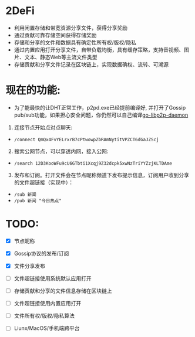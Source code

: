 # 2DeFi

- 利用闲置存储和带宽资源分享文件，获得分享奖励
- 通过贡献可靠存储空间获得存储奖励
- 存储和分享的文件和数据具有确定性所有权/版权/隐私
- 通过内置应用打开分享文件，自带负载均衡，具有缓存策略，支持音视频、图片、文本、静态Web等主流文件类型
- 存储贡献和分享文件记录在区块链上，实现数据确权、流转、可溯源
  

# 现在的功能:

- 为了能最快的让DHT正常工作，p2pd.exe已经提前编译好, 并打开了Gossip pub/sub功能，如果担心安全问题，你仍然可以自己编译[go-libp2p-daemon](https://github.com/libp2p/go-libp2p-daemon)

1. 连接节点开始点对点聊天:

- `/connect QmQx4FvYELrxrB7cPtwowpZbRAmNytitVPZCT6dGaJZScj`

2. 搜索公网节点，可以穿透内网，接入公网:

- `/search 12D3KooWFu9cU6GTbti1Xcqj9Z32dcpk5xwNzTriYYZzjKLTDAme`

3. 发布和订阅。打开文件会在节点昵称频道下发布提示信息，订阅用户收到分享的文件超链接（实现中）：

- `/sub 新闻`
- `/pub 新闻 "今日热点"`


# TODO:

- [X] 节点昵称
- [X] Gossip协议的发布/订阅
- [X] 文件分享发布
- [ ] 文件超链接使用系统默认应用打开
- [ ] 存储贡献和分享的文件信息存储在区块链上
- [ ] 文件超链接使用内置应用打开
- [ ] 文件所有权/版权/隐私算法
- [ ] Liunx/MacOS/手机端跨平台

